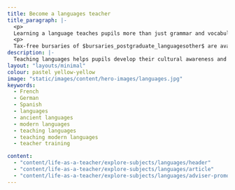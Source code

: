```yaml
---
title: Become a languages teacher
title_paragraph: |-
  <p>
  Learning a language teaches pupils more than just grammar and vocabulary. As a languages teacher, you'll help pupils gain a greater appreciation and understanding of the world.</p>
  <p>
  Tax-free bursaries of $bursaries_postgraduate_languagesother$ are available for eligible trainee teachers in all languages. For eligible French, German and Spanish trainee teachers, tax-free scholarships of $scholarships_languagesfrenchgermanspanish$ are available.</p>
description: |-
  Teaching languages helps pupils develop their cultural awareness and communication skills. Explore what you'll teach and what funding is available for training.
layout: "layouts/minimal"
colour: pastel yellow-yellow
image: "static/images/content/hero-images/languages.jpg"
keywords:
  - French
  - German
  - Spanish
  - languages
  - ancient languages
  - modern languages
  - teaching languages
  - teaching modern languages
  - teacher training

content:
  - "content/life-as-a-teacher/explore-subjects/languages/header"
  - "content/life-as-a-teacher/explore-subjects/languages/article"
  - "content/life-as-a-teacher/explore-subjects/languages/adviser-promo-languages"
---
```

